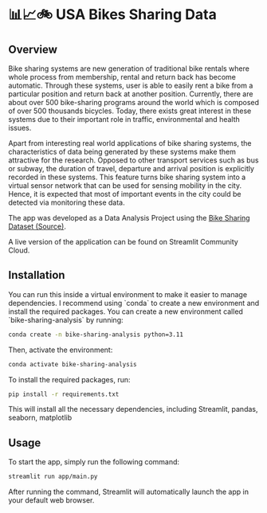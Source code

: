 # 📊📈🚲 USA Bikes Sharing Data
## Overview
<p>Bike sharing systems are new generation of traditional bike rentals where whole process from membership, rental and return 
back has become automatic. Through these systems, user is able to easily rent a bike from a particular position and return 
back at another position. Currently, there are about over 500 bike-sharing programs around the world which is composed of 
over 500 thousands bicycles. Today, there exists great interest in these systems due to their important role in traffic, 
environmental and health issues.</p>

<p>Apart from interesting real world applications of bike sharing systems, the characteristics of data being generated by
these systems make them attractive for the research. Opposed to other transport services such as bus or subway, the duration
of travel, departure and arrival position is explicitly recorded in these systems. This feature turns bike sharing system into
a virtual sensor network that can be used for sensing mobility in the city. Hence, it is expected that most of important
events in the city could be detected via monitoring these data.</p>

The app was developed as a Data Analysis Project using the [Bike Sharing Dataset (Source)](https://drive.google.com/file/d/1RaBmV6Q6FYWU4HWZs80Suqd7KQC34diQ/view?usp=sharing).

<p>A live version of the application can be found on Streamlit Community Cloud.</p>

## Installation
<p>You can run this inside a virtual environment to make it easier to manage dependencies. I recommend using `conda` to create a new environment and install the required packages. You can create a new environment called `bike-sharing-analysis` by running:</p>

```bash
conda create -n bike-sharing-analysis python=3.11
```
<p>Then, activate the environment:</p>

```bash
conda activate bike-sharing-analysis
```
To install the required packages, run:
```bash
pip install -r requirements.txt
```
<p>This will install all the necessary dependencies, including Streamlit, pandas, seaborn, matplotlib</p>

## Usage
To start the app, simply run the following command:
```bash
streamlit run app/main.py
```
<p>After running the command, Streamlit will automatically launch the app in your default web browser.</p>
